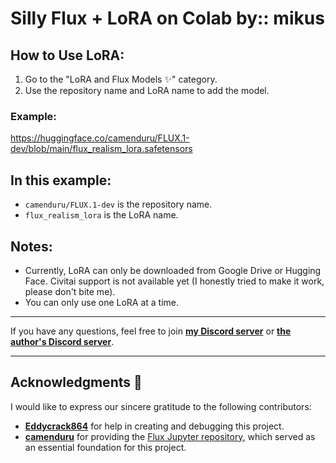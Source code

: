 # **Silly Flux + LoRA on Colab by:: mikus**

## How to Use LoRA:

1. Go to the "LoRA and Flux Models ✨" category.
2. Use the repository name and LoRA name to add the model.

### Example:


https://huggingface.co/camenduru/FLUX.1-dev/blob/main/flux_realism_lora.safetensors

## In this example:
- `camenduru/FLUX.1-dev` is the repository name.
- `flux_realism_lora` is the LoRA name.

## Notes:
- Currently, LoRA can only be downloaded from Google Drive or Hugging Face. Civitai support is not available yet (I honestly tried to make it work, please don't bite me).
- You can only use one LoRA at a time.

---

If you have any questions, feel free to join [**my Discord server**](https://discord.com/invite/UtYvGwFfvx) or [**the author's Discord server**](https://discord.com/invite/k5BwmmvJJU).

---

## Acknowledgments 🎉  

I would like to express our sincere gratitude to the following contributors:  

- **[Eddycrack864](https://github.com/Eddycrack864)** for help in creating and debugging this project. 
- **[camenduru](https://github.com/camenduru/)** for providing the [Flux Jupyter repository](https://github.com/camenduru/flux-jupyter/tree/main), which served as an essential foundation for this project.  
